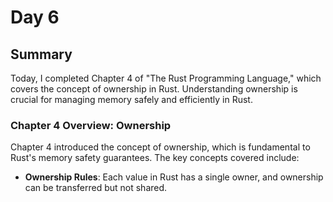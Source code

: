 # Day 6

## Summary

Today, I completed Chapter 4 of "The Rust Programming Language," which covers the concept of ownership in Rust. Understanding ownership is crucial for managing memory safely and efficiently in Rust.

### Chapter 4 Overview: Ownership

Chapter 4 introduced the concept of ownership, which is fundamental to Rust's memory safety guarantees. The key concepts covered include:

- **Ownership Rules**: Each value in Rust has a single owner, and ownership can be transferred but not shared.
